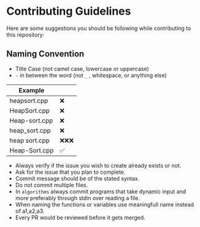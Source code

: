 # Contributing Guidelines

Here are some suggestions you should be following while contributing to this repository:

## Naming Convention

* Title Case (not camel case, lowercase or uppercase)
*  ``-`` in between the word (not ``_`` , whitespace, or anything else)

| Example | |
|-- |--
| heapsort.cpp | ❌
| HeapSort.cpp | ❌
| Heap-sort.cpp | ❌
| heap_sort.cpp | ❌
| heap sort.cpp | ❌❌❌
| Heap-Sort.cpp | ✅


* Always verify if the issue you wish to create already exists or not.
* Ask for the issue that you plan to complete.
* Commit message should be of the stated syntax.
* Do not commit multiple files.
* In ``algorithms`` always commit programs that take dynamic input and more preferably through stdin over reading a file.
* When naming the functions or variables use meaningfull name instead of a1,a2,a3.
* Every PR would be reviewed before it gets merged.